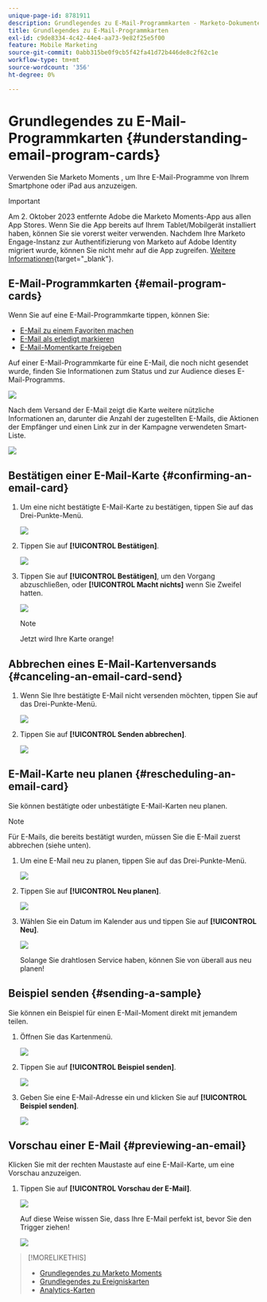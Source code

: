 ```yaml
---
unique-page-id: 8781911
description: Grundlegendes zu E-Mail-Programmkarten - Marketo-Dokumente - Produktdokumentation
title: Grundlegendes zu E-Mail-Programmkarten
exl-id: c9de8334-4c42-44e4-aa73-9e82f25e5f00
feature: Mobile Marketing
source-git-commit: 0abb315be0f9cb5f42fa41d72b446de8c2f62c1e
workflow-type: tm+mt
source-wordcount: '356'
ht-degree: 0%

---
```


# Grundlegendes zu E-Mail-Programmkarten {#understanding-email-program-cards}

Verwenden Sie Marketo Moments , um Ihre E-Mail-Programme von Ihrem Smartphone oder iPad aus anzuzeigen.

>[!IMPORTANT]
>
>Am 2. Oktober 2023 entfernte Adobe die Marketo Moments-App aus allen App Stores. Wenn Sie die App bereits auf Ihrem Tablet/Mobilgerät installiert haben, können Sie sie vorerst weiter verwenden. Nachdem Ihre Marketo Engage-Instanz zur Authentifizierung von Marketo auf Adobe Identity migriert wurde, können Sie nicht mehr auf die App zugreifen. [Weitere Informationen](https://nation.marketo.com/t5/product-discussions/marketo-events-app-and-marketo-moments-app-end-of-life/m-p/340712/highlight/true#M193869){target="_blank"}.

## E-Mail-Programmkarten {#email-program-cards}

Wenn Sie auf eine E-Mail-Programmkarte tippen, können Sie:

* [E-Mail zu einem Favoriten machen](/help/marketo/product-docs/core-marketo-concepts/mobile-apps/marketo-moments/working-with-moments/creating-a-favorite.md)
* [E-Mail als erledigt markieren](/help/marketo/product-docs/core-marketo-concepts/mobile-apps/marketo-moments/working-with-moments/marking-it-done.md)
* [E-Mail-Momentkarte freigeben](/help/marketo/product-docs/core-marketo-concepts/mobile-apps/marketo-moments/working-with-moments/sharing-a-moment.md)

Auf einer E-Mail-Programmkarte für eine E-Mail, die noch nicht gesendet wurde, finden Sie Informationen zum Status und zur Audience dieses E-Mail-Programms.

![](assets/image2015-7-2-9-3a33-3a47.png)

Nach dem Versand der E-Mail zeigt die Karte weitere nützliche Informationen an, darunter die Anzahl der zugestellten E-Mails, die Aktionen der Empfänger und einen Link zur in der Kampagne verwendeten Smart-Liste.

![](assets/image2015-9-25-10-3a5-3a29.png)

## Bestätigen einer E-Mail-Karte {#confirming-an-email-card}

1. Um eine nicht bestätigte E-Mail-Karte zu bestätigen, tippen Sie auf das Drei-Punkte-Menü.

   ![](assets/image2015-7-16-17-3a6-3a16.png)

1. Tippen Sie auf **[!UICONTROL Bestätigen]**.

   ![](assets/image2015-7-16-17-3a8-3a34.png)

1. Tippen Sie auf **[!UICONTROL Bestätigen]**, um den Vorgang abzuschließen, oder **[!UICONTROL Macht nichts]** wenn Sie Zweifel hatten.

   ![](assets/image2015-7-16-17-3a12-3a18.png)

   >[!NOTE]
   >
   >Jetzt wird Ihre Karte orange!

## Abbrechen eines E-Mail-Kartenversands {#canceling-an-email-card-send}

1. Wenn Sie Ihre bestätigte E-Mail nicht versenden möchten, tippen Sie auf das Drei-Punkte-Menü.

   ![](assets/image2015-7-17-9-3a50-3a49.png)

1. Tippen Sie auf **[!UICONTROL Senden abbrechen]**.

   ![](assets/image2015-7-17-9-3a52-3a54.png)

## E-Mail-Karte neu planen {#rescheduling-an-email-card}

Sie können bestätigte oder unbestätigte E-Mail-Karten neu planen.

>[!NOTE]
>
>Für E-Mails, die bereits bestätigt wurden, müssen Sie die E-Mail zuerst abbrechen (siehe unten).

1. Um eine E-Mail neu zu planen, tippen Sie auf das Drei-Punkte-Menü.

   ![](assets/image2015-7-17-9-3a58-3a44.png)

1. Tippen Sie auf **[!UICONTROL Neu planen]**.

   ![](assets/image2015-7-17-10-3a0-3a32.png)

1. Wählen Sie ein Datum im Kalender aus und tippen Sie auf **[!UICONTROL Neu]**.

   ![](assets/image2015-7-17-10-3a5-3a55.png)

   Solange Sie drahtlosen Service haben, können Sie von überall aus neu planen!

## Beispiel senden {#sending-a-sample}

Sie können ein Beispiel für einen E-Mail-Moment direkt mit jemandem teilen.

1. Öffnen Sie das Kartenmenü.

   ![](assets/image2015-7-14-16-3a44-3a7.png)

1. Tippen Sie auf **[!UICONTROL Beispiel senden]**.

   ![](assets/image2015-7-14-16-3a40-3a54.png)

1. Geben Sie eine E-Mail-Adresse ein und klicken Sie auf **[!UICONTROL Beispiel senden]**.

   ![](assets/image2015-7-14-17-3a2-3a32.png)

## Vorschau einer E-Mail {#previewing-an-email}

Klicken Sie mit der rechten Maustaste auf eine E-Mail-Karte, um eine Vorschau anzuzeigen.

1. Tippen Sie auf **[!UICONTROL Vorschau der E-Mail]**.

   ![](assets/image2015-7-14-16-3a42-3a21.png)

   Auf diese Weise wissen Sie, dass Ihre E-Mail perfekt ist, bevor Sie den Trigger ziehen!

   ![](assets/image2015-6-30-11-3a15-3a22.png)

>[!MORELIKETHIS]
>
>* [Grundlegendes zu Marketo Moments](/help/marketo/product-docs/core-marketo-concepts/mobile-apps/marketo-moments/understanding-moments/understanding-marketo-moments.md)
>* [Grundlegendes zu Ereigniskarten](/help/marketo/product-docs/core-marketo-concepts/mobile-apps/marketo-moments/understanding-moments/understanding-event-cards.md)
>* [Analytics-Karten](/help/marketo/product-docs/core-marketo-concepts/mobile-apps/marketo-moments/understanding-moments/understanding-analytics-cards.md)

